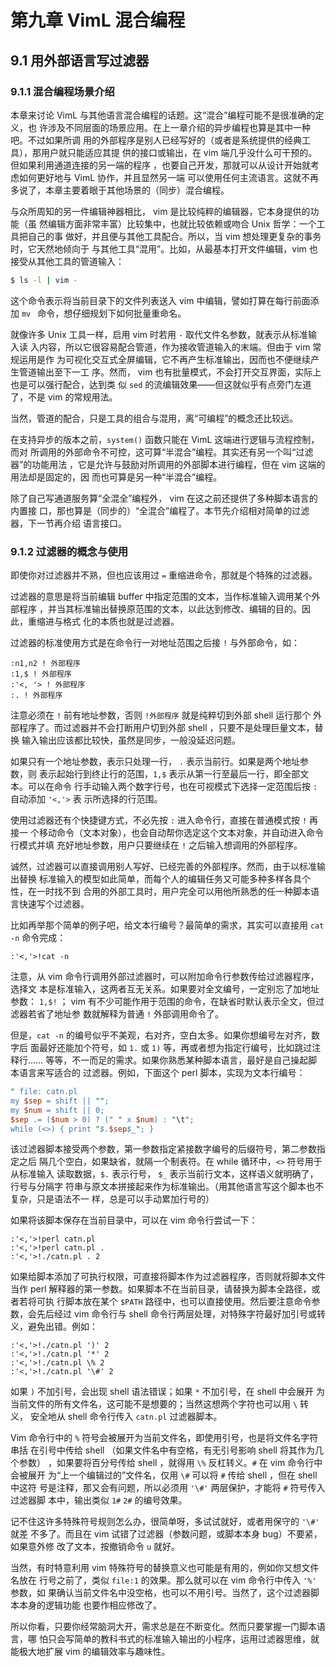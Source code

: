 # 第九章 VimL 混合编程

## 9.1 用外部语言写过滤器

### 9.1.1 混合编程场景介绍

本章来讨论 VimL 与其他语言混合编程的话题。这“混合”编程可能不是很准确的定义，也
许涉及不同层面的场景应用。在上一章介绍的异步编程也算是其中一种吧。不过如果所调
用的外部程序是别人已经写好的（或者是系统提供的经典工具），那用户就只能适应其提
供的接口或输出，在 vim 端几乎没什么可干预的。但如果利用通道连接的另一端的程序
，也要自己开发，那就可以从设计开始就考虑如何更好地与 VimL 协作，并且显然另一端
可以使用任何主流语言。这就不再多说了，本章主要着眼于其他场景的（同步）混合编程。

与众所周知的另一件编辑神器相比， vim 是比较纯粹的编辑器，它本身提供的功能（虽
然编辑方面非常丰富）比较集中，也就比较依赖或吻合 Unix 哲学：一个工具把自己的事
做好，并且便与其他工具配合。所以，当 vim 想处理更复杂的事务时，它天然地倾向于
与其他工具“混用”。比如，从最基本打开文件编辑，vim 也接受从其他工具的管道输入：

```bash
$ ls -l | vim -
```

这个命令表示将当前目录下的文件列表送入 vim 中编辑，譬如打算在每行前面添加 `mv
` 命令，想仔细规划下如何批量重命名。

就像许多 Unix 工具一样，启用 vim 时若用 `-` 取代文件名参数，就表示从标准输入读
入内容，所以它很容易配合管道，作为接收管道输入的末端。但由于 vim 常规运用是作
为可视化交互式全屏编辑，它不再产生标准输出，因而也不便继续产生管道输出至下一工
序。然而， vim 也有批量模式，不会打开交互界面，实际上也是可以强行配合，达到类
似 `sed` 的流编辑效果——但这就似乎有点旁门左道了，不是 vim 的常规用法。

当然，管道的配合，只是工具的组合与混用，离“可编程”的概念还比较远。

在支持异步的版本之前，`system()` 函数只能在 VimL 这端进行逻辑与流程控制，而对
所调用的外部命令不可控，这可算“半混合”编程。其实还有另一个叫“过滤器”的功能用法
，它是允许与鼓励对所调用的外部脚本进行编程，但在 vim 这端的用法却是固定的，因
而也可算是另一种“半混合”编程。

除了自己写通道服务算“全混全”编程外， vim 在这之前还提供了多种脚本语言的内置接
口，那也算是（同步的）“全混合”编程了。本节先介绍相对简单的过滤器，下一节再介绍
语言接口。

### 9.1.2 过滤器的概念与使用

即使你对过滤器并不熟，但也应该用过 `=` 重缩进命令，那就是个特殊的过滤器。

过滤器的意思是将当前编辑 buffer 中指定范围的文本，当作标准输入调用某个外部程序
，并当其标准输出替换原范围的文本，以此达到修改、编辑的目的。因此，重缩进与格式
化的本质也就是过滤器。

过滤器的标准使用方式是在命令行一对地址范围之后接 `!` 与外部命令，如：

```vim
:n1,n2 ! 外部程序
:1,$ ! 外部程序
:'<, '> ! 外部程序
:. ! 外部程序
```

注意必须在 `!` 前有地址参数，否则 `!外部程序` 就是纯粹切到外部 shell 运行那个
外部程序了。而过滤器并不会打断用户切到外部 shell ，只要不是处理巨量文本，替换
输入输出应该都比较快，虽然是同步，一般没延迟问题。

如果只有一个地址参数，表示只处理一行， `.` 表示当前行。如果是两个地址参数，则
表示起始行到终止行的范围，`1,$` 表示从第一行至最后一行，即全部文本。可以在命令
行手动输入两个数字行号，也在可视模式下选择一定范围后按 `:` 自动添加 `'<,'>` 表
示所选择的行范围。

使用过滤器还有个快捷键方式，不必先按 `:` 进入命令行，直接在普通模式按 `!` 再接一
个移动命令（文本对象），也会自动帮你选定这个文本对象，并自动进入命令行模式并填
充好地址参数，用户只要继续在 `!` 之后输入想调用的外部程序。

诚然，过滤器可以直接调用别人写好、已经完善的外部程序。然而，由于以标准输出替换
标准输入的模型如此简单，而每个人的编辑任务又可能多种多样各具个性，在一时找不到
合用的外部工具时，用户完全可以用他所熟悉的任一种脚本语言快速写个过滤器。

比如再举那个简单的例子吧，给文本行编号？最简单的需求，其实可以直接用 `cat -n`
命令完成：

```vim
:'<,'>!cat -n
```

注意，从 vim 命令行调用外部过滤器时，可以附加命令行参数传给过滤器程序，选择文
本是标准输入，这两者互无关系。如果要对全文编号，一定别忘了加地址参数： `1,$!`
； vim 有不少可能作用于范围的命令，在缺省时默认表示全文，但过滤器若省了地址参
数就解释为普通 `!` 外部调用命令了。

但是，`cat -n` 的编号似乎不美观，右对齐，空白太多。如果你想编号左对齐，数字后
面最好还能加个符号，如 `1.` 或 `1)` 等，再或者想为指定行编号，比如跳过注释行……
等等，不一而足的需求。如果你熟悉某种脚本语言，最好是自己操起脚本语言来写适合的
过滤器。例如，下面这个 perl 脚本，实现为文本行编号：

```perl
" file: catn.pl
my $sep = shift || "";
my $num = shift || 0;
$sep .= ($num > 0) ? (" " x $num) : "\t";
while (<>) { print "$.$sep$_"; }
```

该过滤器脚本接受两个参数，第一参数指定紧接数字编号的后缀符号，第二参数指定之后
隔几个空白，如果缺省，就隔一个制表符。在 while 循环中，`<>` 符号用于从标准输入
读取数据，`$.` 表示行号， `$_` 表示当前行文本，这样语义就明确了，行号与分隔字
符串与原文本拼接起来作为标准输出。（用其他语言写这个脚本也不复杂，只是语法不一
样，总是可以手动累加行号的）

如果将该脚本保存在当前目录中，可以在 vim 命令行尝试一下：

```vim
:'<,'>!perl catn.pl
:'<,'>!perl catn.pl .
:'<,'>!./catn.pl . 2
```

如果给脚本添加了可执行权限，可直接将脚本作为过滤器程序，否则就将脚本文件当作
perl 解释器的第一参数。如果脚本不在当前目录，请替换为脚本全路径，或者若将可执
行脚本放在某个 `$PATH` 路径中，也可以直接使用。然后要注意命令参数，会先后经过
vim 命令行与 shell 命令行两层处理，对特殊字符最好加引号或转义，避免出错。例如：

```vim
:'<,'>!./catn.pl ')' 2
:'<,'>!./catn.pl '*' 2
:'<,'>!./catn.pl \% 2
:'<,'>!./catn.pl '\#' 2
```

如果 `)` 不加引号，会出现 shell 语法错误；如果 `*` 不加引号，在 shell 中会展开
为当前文件的所有文件名，这可能不是想要的；当然这想两个字符也可以用 `\` 转义，
安全地从 shell 命令行传入 `catn.pl` 过滤器脚本。

Vim 命令行中的 `%` 符号会被展开为当前文件名，即使用引号，也是将文件名字符串括
在引号中传给 shell （如果文件名中有空格，有无引号影响 shell 将其作为几个参数）
，如果要将百分号传给 shell ，就得用 `\%` 反杠转义。`#` 在 vim 命令行中会被展开
为“上一个编辑过的”文件名，仅用 `\#` 可以将 `#` 传给 shell ，但在 shell 中这符
号是注释，那又会有问题，所以必须用 `'\#'` 两层保护，才能将 `#` 符号传入过滤器脚
本中，输出类似 `1#` `2#` 的编号效果。

记不住这许多特殊符号规则怎么办，很简单呀，多试试就好，或者用保守的 `'\#'` 就差
不多了。而且在 vim 试错了过滤器（参数问题，或脚本本身 bug）不要紧，如果意外修
改了文本，按撤销命令 `u` 就好。

当然，有时特意利用 vim 特殊符号的替换意义也可能是有用的，例如你又想文件名放在
行号之前了，类似 `file:1` 的效果。那么就可以在 vim 命令行中传入 `'%'` 参数，如
果确认当前文件名中没空格，也可以不用引号。当然了，这个过滤器脚本本身的逻辑功能
也要作相应修改了。

所以你看，只要你经常脑洞大开，需求总是在不断变化。然而只要掌握一门脚本语言，哪
怕只会写简单的教科书式的标准输入输出的小程序，运用过滤器思维，就能极大地扩展
vim 的编辑效率与趣味性。
